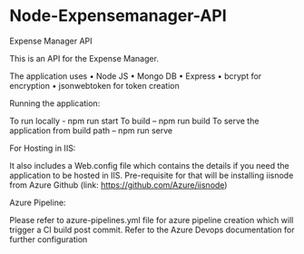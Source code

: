 ﻿ # Node-Expensemanager-API

Expense Manager API

This is an API for the Expense Manager.

The application uses
•	Node JS
•	Mongo DB
•	Express 
•	bcrypt for encryption
•	jsonwebtoken for token creation

Running the application:

To run locally - npm run start
To build – npm run build
To serve the application from build path – npm run serve

For Hosting in IIS:

It also includes a Web.config file which contains the details if you need the application to be hosted in IIS. Pre-requisite for that will be installing iisnode from Azure Github (link: https://github.com/Azure/iisnode) 

Azure Pipeline:

Please refer to azure-pipelines.yml file for azure pipeline creation which will trigger a CI build post commit. Refer to the Azure Devops documentation for further configuration


